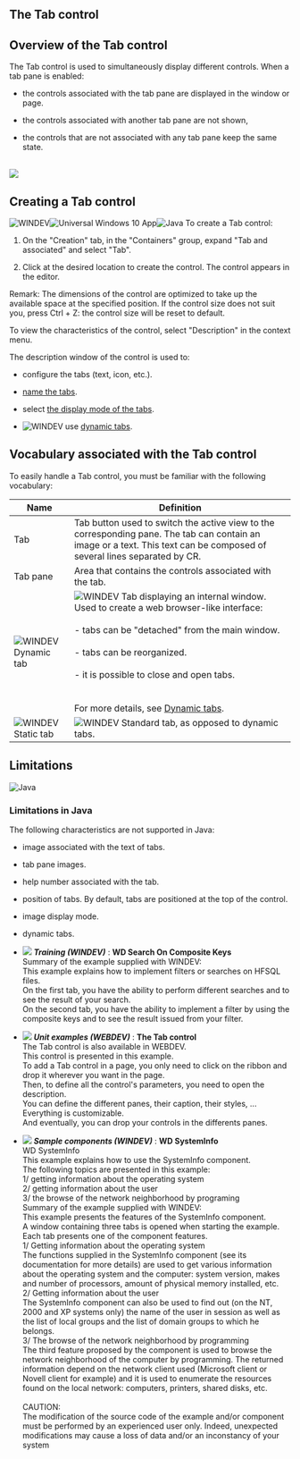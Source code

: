 


## The Tab control
			



<a name="NOTE1"></a>
<a name="NOTE1_1"></a>


## Overview of the Tab control
<a name="overview_the_tab_control_ELTTEXTE000224"></a>
The Tab control is used to simultaneously display different controls. When a tab pane is enabled:

- the controls associated with the tab pane are displayed in the window or page.

- the controls associated with another tab pane are not shown, 

- the controls that are not associated with any tab pane keep the same state.



<br>![](https://doc.pcsoft.fr/en-US/images/image.awp?langid=3&name=Champ%20onglet.jpg)








## Creating a Tab control
<a name="creating_tab_control_ELTTEXTE000248"></a>
![WINDEV](https://doc.pcsoft.fr/ext/images/us/WD.png)![Universal Windows 10 App](https://doc.pcsoft.fr/ext/images/us/UNIVERSALAPP.png)![Java](https://doc.pcsoft.fr/ext/images/us/JAVA.png) To create a Tab control:

1. On the "Creation" tab, in the "Containers" group, expand "Tab and associated" and select "Tab".

2. Click at the desired location to create the control. The control appears in the editor.




Remark: The dimensions of the control are optimized to take up the available space at the specified position. If the control size does not suit you, press Ctrl + Z: the control size will be reset to default.

To view the characteristics of the control, select "Description" in the context menu. 

The description window of the control is used to: 

- configure the tabs (text, icon, etc.). 

- [name the tabs](../WDChamp/1013196.md). 

- select [the display mode of the tabs](../WDChamp/1013274.md). 

- ![WINDEV](https://doc.pcsoft.fr/ext/images/us/WD.png) use [dynamic tabs](../WDChamp/1013299.md). 




<a name="NOTE2"></a>
<a name="NOTE2_1"></a>


## Vocabulary associated with the Tab control
<a name="vocabulary_associated_with_the_tab_control_ELTTEXTE000282"></a>
To easily handle a Tab control, you must be familiar with the following vocabulary:

| Name | Definition |
| --- | --- |
| Tab | Tab button used to switch the active view to the corresponding pane. The tab can contain an image or a text. This text can be composed of several lines separated by CR. |
| Tab pane | Area that contains the controls associated with the tab. |
| ![WINDEV](https://doc.pcsoft.fr/ext/images/us/WD.png) Dynamic tab | ![WINDEV](https://doc.pcsoft.fr/ext/images/us/WD.png) Tab displaying an internal window. Used to create a web browser-like interface:<br><br>- tabs can be "detached" from the main window.<br><br>- tabs can be reorganized.<br><br>- it is possible to close and open tabs.<br><br><br>For more details, see [Dynamic tabs](../WDChamp/1013299.md). |
| ![WINDEV](https://doc.pcsoft.fr/ext/images/us/WD.png) Static tab | ![WINDEV](https://doc.pcsoft.fr/ext/images/us/WD.png) Standard tab, as opposed to dynamic tabs. |



<a name="NOTE3"></a>
<a name="NOTE3_1"></a>


## Limitations
<a name="limitations_ELTTEXTE000306"></a>
![Java](https://doc.pcsoft.fr/ext/images/us/JAVA.png) 

### Limitations in Java
<a name="limitations_java_ELTPARAGRAPHE000164"></a>

The following characteristics are not supported in Java:

- image associated with the text of tabs.

- tab pane images.

- help number associated with the tab.

- position of tabs. By default, tabs are positioned at the top of the control.

- image display mode. 

- dynamic tabs.





- ![](https://doc.pcsoft.fr/en-US/images/image.awp?langid=3&name=WDSearchOnCompositeKeys.gif) ***Training (WINDEV)*** : **WD Search On Composite Keys** <br>Summary of the example supplied with WINDEV:	<br>This example explains how to implement filters or searches on HFSQL files. <br>On the first tab, you have the ability to perform different searches and to see the result of your search.<br>On the second tab, you have the ability to implement a filter by using the composite keys and to see the result issued from your filter.
- ![](https://doc.pcsoft.fr/en-US/images/image.awp?langid=3&name=TheTabcontrol.gif) ***Unit examples (WEBDEV)*** : **The Tab control** <br>The Tab control is also available in WEBDEV.<br>This control is presented in this example.<br>To add a Tab control in a page, you only need to click on the ribbon and drop it wherever you want in the page.<br>Then, to define all the control's parameters, you need to open the description.<br>You can define the different panes, their caption, their styles, ...<br>Everything is customizable.<br>And eventually, you can drop your controls in the differents panes.
- ![](https://doc.pcsoft.fr/en-US/images/image.awp?langid=3&name=WDSystemInfo.gif) ***Sample components (WINDEV)*** : **WD SystemInfo** <br>WD SystemInfo<br>This example explains how to use the SystemInfo component.<br>The following topics are presented in this example:<br>1/ getting information about the operating system <br>2/ getting information about the user<br>3/ the browse of the network neighborhood by programing<br>Summary of the example supplied with WINDEV:	<br>This example presents the features of the SystemInfo component. <br>A window containing three tabs is opened when starting the example. <br>Each tab presents one of the component features.<br>1/ Getting information about the operating system<br>The functions supplied in the SystemInfo component (see its documentation for more details) are used to get various information about the operating system and the computer: system version, makes and number of processors, amount of physical memory installed, etc.<br>2/ Getting information about the user<br>The SystemInfo component can also be used to find out (on the NT, 2000 and XP systems only) the name of the user in session as well as the list of local groups and the list of domain groups to which he belongs.<br>3/ The browse of the network neighborhood by programming<br>The third feature proposed by the component is used to browse the network neighborhood of the computer by programming. The returned information depend on the network client used (Microsoft client or Novell client for example) and it is used to enumerate the resources found on the local network: computers, printers, shared disks, etc.<br> <br>CAUTION:<br>The modification of the source code of the example and/or component must be performed by an experienced user only. Indeed, unexpected modifications may cause a loss of data and/or an inconstancy of your system


